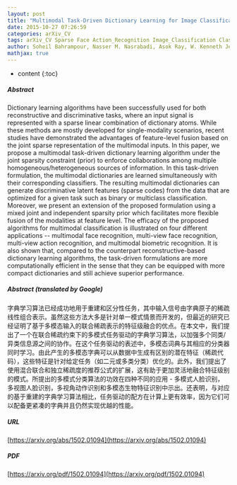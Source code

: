 ```yaml
---
layout: post
title: "Multimodal Task-Driven Dictionary Learning for Image Classification"
date: 2015-10-27 07:26:59
categories: arXiv_CV
tags: arXiv_CV Sparse Face Action_Recognition Image_Classification Classification Recognition Face_Recognition
author: Soheil Bahrampour, Nasser M. Nasrabadi, Asok Ray, W. Kenneth Jenkins
mathjax: true
---
```


* content
{:toc}

##### Abstract
Dictionary learning algorithms have been successfully used for both reconstructive and discriminative tasks, where an input signal is represented with a sparse linear combination of dictionary atoms. While these methods are mostly developed for single-modality scenarios, recent studies have demonstrated the advantages of feature-level fusion based on the joint sparse representation of the multimodal inputs. In this paper, we propose a multimodal task-driven dictionary learning algorithm under the joint sparsity constraint (prior) to enforce collaborations among multiple homogeneous/heterogeneous sources of information. In this task-driven formulation, the multimodal dictionaries are learned simultaneously with their corresponding classifiers. The resulting multimodal dictionaries can generate discriminative latent features (sparse codes) from the data that are optimized for a given task such as binary or multiclass classification. Moreover, we present an extension of the proposed formulation using a mixed joint and independent sparsity prior which facilitates more flexible fusion of the modalities at feature level. The efficacy of the proposed algorithms for multimodal classification is illustrated on four different applications -- multimodal face recognition, multi-view face recognition, multi-view action recognition, and multimodal biometric recognition. It is also shown that, compared to the counterpart reconstructive-based dictionary learning algorithms, the task-driven formulations are more computationally efficient in the sense that they can be equipped with more compact dictionaries and still achieve superior performance.

##### Abstract (translated by Google)
字典学习算法已经成功地用于重建和区分性任务，其中输入信号由字典原子的稀疏线性组合表示。虽然这些方法大多是针对单一模式情景而开发的，但最近的研究已经证明了基于多模态输入的联合稀疏表示的特征级融合的优点。在本文中，我们提出了一个在联合稀疏约束下的多模式任务驱动的字典学习算法，以加强多个同类/异类信息源之间的协作。在这个任务驱动的表述中，多模态词典与其相应的分类器同时学习。由此产生的多模态字典可以从数据中生成有区别的潜在特征（稀疏代码），这些特征是针对给定任务（如二元或多类分类）优化的。此外，我们提出了使用混合联合和独立稀疏度的推荐公式的扩展，这有助于更加灵活地融合特征级别的模式。所提出的多模式分类算法的功效在四种不同的应用 - 多模式人脸识别，多视图人脸识别，多视角动作识别和多模态生物特征识别中示出。还表明，与对应的基于重建的字典学习算法相比，任务驱动的配方在计算上更有效率，因为它们可以配备更紧凑的字典并且仍然实现优越的性能。

##### URL
[https://arxiv.org/abs/1502.01094](https://arxiv.org/abs/1502.01094)

##### PDF
[https://arxiv.org/pdf/1502.01094](https://arxiv.org/pdf/1502.01094)

